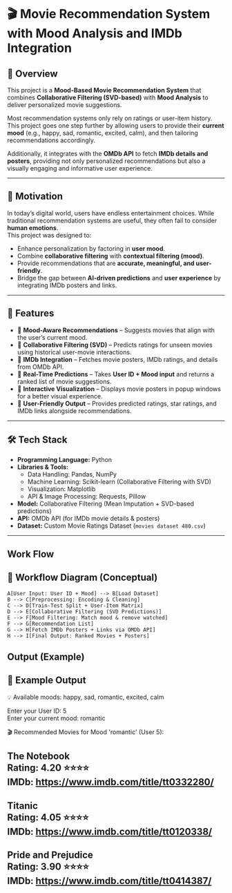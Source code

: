 # 🎬 Movie Recommendation System with Mood Analysis and IMDb Integration  

## 📌 Overview  
This project is a **Mood-Based Movie Recommendation System** that combines **Collaborative Filtering (SVD-based)** with **Mood Analysis** to deliver personalized movie suggestions.  

Most recommendation systems only rely on ratings or user-item history. This project goes one step further by allowing users to provide their **current mood** (e.g., happy, sad, romantic, excited, calm), and then tailoring recommendations accordingly.  

Additionally, it integrates with the **OMDb API** to fetch **IMDb details and posters**, providing not only personalized recommendations but also a visually engaging and informative user experience.  

---

## 🎯 Motivation  
In today’s digital world, users have endless entertainment choices. While traditional recommendation systems are useful, they often fail to consider **human emotions**.  
This project was designed to:  
- Enhance personalization by factoring in **user mood**.  
- Combine **collaborative filtering** with **contextual filtering (mood)**.  
- Provide recommendations that are **accurate, meaningful, and user-friendly**.  
- Bridge the gap between **AI-driven predictions** and **user experience** by integrating IMDb posters and links.  

---

## 🚀 Features  
- 🔹 **Mood-Aware Recommendations** – Suggests movies that align with the user’s current mood.  
- 🔹 **Collaborative Filtering (SVD)** – Predicts ratings for unseen movies using historical user-movie interactions.  
- 🔹 **IMDb Integration** – Fetches movie posters, IMDb ratings, and details from OMDb API.  
- 🔹 **Real-Time Predictions** – Takes **User ID + Mood input** and returns a ranked list of movie suggestions.  
- 🔹 **Interactive Visualization** – Displays movie posters in popup windows for a better visual experience.  
- 🔹 **User-Friendly Output** – Provides predicted ratings, star ratings, and IMDb links alongside recommendations.  

---

## 🛠️ Tech Stack  
- **Programming Language:** Python  
- **Libraries & Tools:**  
  - Data Handling: Pandas, NumPy  
  - Machine Learning: Scikit-learn (Collaborative Filtering with SVD)  
  - Visualization: Matplotlib  
  - API & Image Processing: Requests, Pillow  
- **Model:** Collaborative Filtering (Mean Imputation + SVD-based predictions)  
- **API:** OMDb API (for IMDb movie details & posters)  
- **Dataset:** Custom Movie Ratings Dataset (`movies dataset 480.csv`)  

---
## Work Flow
## 🔄 Workflow Diagram (Conceptual)
    A[User Input: User ID + Mood] --> B[Load Dataset]
    B --> C[Preprocessing: Encoding & Cleaning]
    C --> D[Train-Test Split + User-Item Matrix]
    D --> E[Collaborative Filtering (SVD Predictions)]
    E --> F[Mood Filtering: Match mood & remove watched]
    F --> G[Recommendation List]
    G --> H[Fetch IMDb Posters + Links via OMDb API]
    H --> I[Final Output: Ranked Movies + Posters]

## Output (Example)
## 📝 Example Output  

💡 Available moods: happy, sad, romantic, excited, calm  

Enter your User ID: 5  
Enter your current mood: romantic  

🎬 Recommended Movies for Mood 'romantic' (User 5):  

The Notebook  
Rating: 4.20 ⭐⭐⭐⭐  
IMDb: https://www.imdb.com/title/tt0332280/  
------------------------------------------------------------  

Titanic  
Rating: 4.05 ⭐⭐⭐⭐  
IMDb: https://www.imdb.com/title/tt0120338/  
------------------------------------------------------------  

Pride and Prejudice  
Rating: 3.90 ⭐⭐⭐⭐  
IMDb: https://www.imdb.com/title/tt0414387/  
------------------------------------------------------------  

